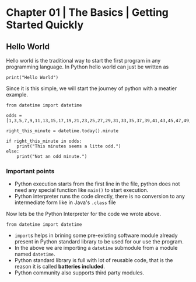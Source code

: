 # Chapter 01 | The Basics | Getting Started Quickly #


## Hello World ##

Hello world is the traditional way to start the first program in any programming language. In Python hello world can just be written as

````
print("Hello World")
````

Since it is this simple, we will start the journey of python with a meatier example.

````
from datetime import datetime

odds = [1,3,5,7,9,11,13,15,17,19,21,23,25,27,29,31,33,35,37,39,41,43,45,47,49,51,53,55,57,59,]

right_this_minute = datetime.today().minute

if right_this_minute in odds:
    print("This minutes seems a litte odd.")
else:
    print("Not an odd minute.")

````

### Important points ###


* Python execution starts from the first line in the file, python does not need any special function like `main()` to start execution.
* Python interpreter runs the code directly, there is no conversion to any intermediate form like in Java's `.class` file


Now lets be the Python Interpreter for the code we wrote above.

````
from datetime import datetime
````

* `import`s helps in brining some pre-existing software module already present in Python standard library to be used for our use the program.
* In the above we are importing a `datetime` submodule from a module named `datetime`.
* Python standard library is full with lot of reusable code, that is the reason it is called **batteries included**.
* Python community also supports third party modules.



